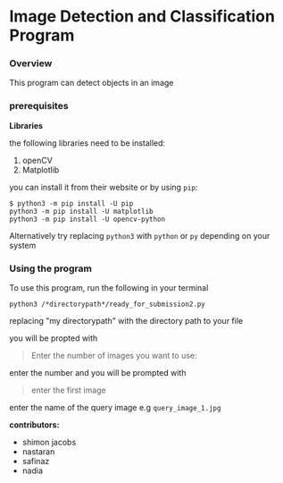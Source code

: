 # Image Detection and Classification Program 

### Overview
This program can detect objects in an image

### prerequisites

**Libraries**

the following libraries need to be installed:

1. openCV
2. Matplotlib

you can install it from their website or by using `pip`:

```console
$ python3 -m pip install -U pip
python3 -m pip install -U matplotlib
python3 -m pip install -U opencv-python
```
Alternatively try replacing `python3` with `python` or `py` depending on your system


### Using the program 
To use this program, run the following in your terminal

```
python3 /*directorypath*/ready_for_submission2.py
```  

replacing "my directorypath" with the directory path to your file

you will be propted with 

>Enter the number of images you want to use:

enter the number and you will be prompted with

>enter the first image

enter the name of the query image e.g `query_image_1.jpg`

**contributors:**
- shimon jacobs
- nastaran 
- safinaz
- nadia

